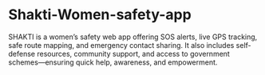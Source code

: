 # Shakti-Women-safety-app
SHAKTI is a women’s safety web app offering SOS alerts, live GPS tracking, safe route mapping, and emergency contact sharing. It also includes self-defense resources, community support, and access to government schemes—ensuring quick help, awareness, and empowerment.
